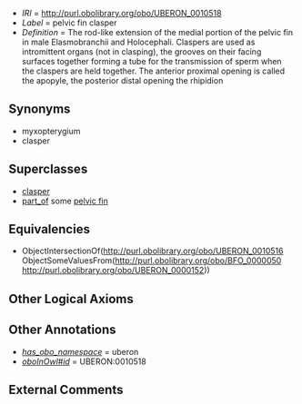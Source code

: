  * *IRI* = http://purl.obolibrary.org/obo/UBERON_0010518
 * *Label* = pelvic fin clasper
 * *Definition* = The rod-like extension of the medial portion of the pelvic fin in male Elasmobranchii and Holocephali. Claspers are used as intromittent organs (not in clasping), the grooves on their facing surfaces together forming a tube for the transmission of sperm when the claspers are held together. The anterior proximal opening is called the apopyle, the posterior distal opening the rhipidion

## Synonyms

 * myxopterygium
 * clasper

## Superclasses

 * [clasper](../../UBERON/16/UBERON_0010516.md)
 * [part_of](../../BFO/50/BFO_0000050.md) some [pelvic fin](../../UBERON/52/UBERON_0000152.md)

## Equivalencies

 * ObjectIntersectionOf(<http://purl.obolibrary.org/obo/UBERON_0010516> ObjectSomeValuesFrom(<http://purl.obolibrary.org/obo/BFO_0000050> <http://purl.obolibrary.org/obo/UBERON_0000152>))

## Other Logical Axioms


## Other Annotations

 * *[has_obo_namespace](../../ce/oboInOwl#hasOBONamespace.md)* = uberon
 * *[oboInOwl#id](../../id/oboInOwl#id.md)* = UBERON:0010518

## External Comments

